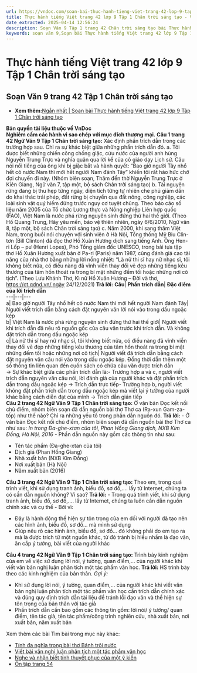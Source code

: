 ```yaml
---
url: https://vndoc.com/soan-bai-thuc-hanh-tieng-viet-trang-42-lop-9-tap-1-chan-troi-sang-tao-319106
title: Thực hành tiếng Việt trang 42 lớp 9 Tập 1 Chân trời sáng tạo - VnDoc.com
date_extracted: 2025-04-14 12:56:24
description: Soạn Văn 9 Tập 1 trang 42 Chân trời sáng tạo bài Thực hành tiếng Việt gồm phần trả lời chi tiết, đầy đủ, bám sát các câu hỏi, yêu cầu trong SGK (chỉ có trên VnDoc). Mời các bạn tham khảo.
keywords: soạn văn 9,Soạn bài Thực hành tiếng Việt trang 42 lớp 9 Tập 1 Chân trời sáng tạo,Soạn bài Thực hành tiếng Việt lớp 9 trang 42 Tập 1 Chân trời sáng tạo,soạn văn 9 Tập 1 trang 42 Chân trời sáng tạo,Thực hành tiếng Việt trang 42 lớp 9 Tập 1 Chân trời sáng tạo,Thực hành tiếng Việt lớp 9 trang 42 Tập 1 Chân trời sáng tạo,văn 9,ngữ văn 9,soạn văn 9 Chân trời sáng tạo,soạn văn 9 tập 1,giải văn 9,soạn ngữ văn 9,giải ngữ văn 9,giải sgk ngữ văn 9
---
```


# Thực hành tiếng Việt trang 42 lớp 9 Tập 1 Chân trời sáng tạo
## **Soạn Văn 9 trang 42 Tập 1 Chân trời sáng tạo**
  * **Xem thêm:**[Ngắn nhất | Soạn bài Thực hành tiếng Việt trang 42 lớp 9 Tập 1 Chân trời sáng tạo](<https://vndoc.com/ngan-nhat-soan-bai-thuc-hanh-tieng-viet-trang-42-lop-9-tap-1-chan-troi-sang-tao-320111>)

**Bản quyền tài liệu thuộc về VnDoc**  
**Nghiêm cấm các hành vi sao chép với mục đích thương mại.**
**Câu 1 trang 42 Ngữ Văn 9 Tập 1 Chân trời sáng tạo:** Xác định phần trích dẫn trong các trường hợp sau. Chỉ ra sự khác biệt giữa những phần trích dẫn đó.
a. Tôi được biết những chiến công chống giặc, cứu nước của người anh hùng Nguyễn Trung Trực và nghĩa quân qua lời kể của cô giáo dạy Lịch sử. Câu nói nổi tiếng của ông khi bị giặc bắt và hành quyết: “Bao giờ người Tây nhổ hết cỏ nước Nam thì mới hết người Nam đánh Tây” khiến tôi rất háo hức chờ đợi chuyến đi này.
\(Nhóm biên soạn, Thăm đền thờ Nguyễn Trung Trực ở Kiên Giang, Ngữ văn 7, tập một, bộ sách Chân trời sáng tạo\)
b. Tài nguyên rừng đang bị thu hẹp từng ngày, diện tích từng tự nhiên che phủ giảm dần do khai thác trái phép, đất rừng bị chuyển qua đất nông, công nghiệp, các loài sinh vật quý hiếm đứng trước nguy cơ tuyệt chủng. Theo báo cáo số liệu năm 2005 của Tổ chức Lương thực và Nông nghiệp Liên hợp quốc \(FAO\), Việt Nam là nước phá rừng nguyên sinh đứng thứ hai thế giới.
\(Theo Hồ Quang Trung, Hãy yêu mến, bảo vệ thiên nhiên, ngày 6/6/2010, Ngữ văn 8, tập một, bộ sách Chân trời sáng tạo\)
c. Năm 2000, khi sang thăm Việt Nam, trong buổi nói chuyện với sinh viên ở Hà Nội, Tổng thống Mỹ Biu Clin-tơn \(Bill Clinton\) đã đọc thơ Hồ Xuân Hương dịch sang tiếng Anh. Ông Hen-ri Lốp – pư \(Henri Lopes\), Phó Tổng giám đốc UNESCO, trong bài tựa tập thơ Hồ Xuân Hương xuất bản ở Pa-ri \(Paris\) năm 1987, cũng đánh giá cao tài năng của nhà thơ bằng những lời nồng nhiệt: “Là nữ thi sĩ hay nữ nhạc sĩ, tôi không biết nữa, có điều nàng đã vĩnh viễn thay đổi vẻ đẹp những tiếng kêu thương của tâm hồn thoát ra trong bí mật những đếm tối hoặc những nơi cô tịch”.
\(Theo Lưu Khánh Thơ, Kì nữ Hồ Xuân Hương – Đời và thơ, https://ct.qdnd.vn/,ngày 24/12/2021\)
**Trả lời:**
**Câu**| **Phần trích dẫn**| **Đặc điểm của lời trích dẫn**  
---|---|---  
a| Bao giờ người Tây nhổ hết cỏ nước Nam thì mới hết người Nam đánh Tây| Người viết trích dẫn bằng cách đặt nguyên văn lời nói vào trong dấu ngoặc kép  
b| Việt Nam là nước phá rừng nguyên sinh đứng thứ hai thế giới| Người viết khi trích dẫn đã nêu rõ nguồn gốc của câu văn trước khi trích dẫn. Và không đặt trích dẫn trong dấu ngoặc kép  
c| Là nữ thi sĩ hay nữ nhạc sĩ, tôi không biết nữa, có điều nàng đã vĩnh viễn thay đổi vẻ đẹp những tiếng kêu thương của tâm hồn thoát ra trong bí mật những đếm tối hoặc những nơi cô tịch| Người viết đã trích dẫn bằng cách đặt nguyên văn câu nói vào trong dấu ngoặc kép. Đồng thời dẫn thêm một số thông tin liên quan đến cuốn sách có chứa câu văn được trích dẫn  
→ Sự khác biệt giữa các phần trích dẫn là:\- Trường hợp a và c, người viết trích dẫn nguyên văn câu nói, lời đánh giá của người khác và đặt phần trích dẫn trong dấu ngoặc kép → Trích dẫn trực tiếp\- Trường hợp b, người viết không đặt phần trích dẫn trong dấu ngoặc kép mà viết lại ý tưởng của người khác bằng cách diễn đạt của mình → Trích dẫn gián tiếp  
**Câu 2 trang 42 Ngữ Văn 9 Tập 1 Chân trời sáng tạo:** Ở văn bản Đọc kết nối chủ điểm, nhóm biên soạn đã dẫn nguồn bài thơ Thơ ca \(Ra-xun Gam-za-tốp\) như thế nào? Chỉ ra những yếu tố trong phần dẫn nguồn đó.
**Trả lời:**
\- Ở văn bản Đọc kết nối chủ điểm, nhóm biên soạn đã dẫn nguồn bài thơ Thơ ca như sau:  _In trong Đa-ghe-xtan của tôi, Phan Hồng Giang dịch, NXB Kim Đồng, Hà Nội, 2016_
\- Phần dẫn nguồn này gồm các thông tin như sau:
  * Tên tác phẩm \(Đa-ghe-xtan của tôi\)
  * Dịch giả \(Phan Hồng Giang\)
  * Nhà xuất bản \(NXB Kim Đồng\)
  * Nơi xuất bản \(Hà Nội\)
  * Năm xuất bản \(2016\)

**Câu 3 trang 42 Ngữ Văn 9 Tập 1 Chân trời sáng tạo:** Theo em, trong quá trình viết, khi sử dụng tranh ảnh, biểu đổ, sơ đồ,.... lấy từ Internet, chúng ta có cần dẫn nguồn không? Vì sao?
**Trả lời:**
\- Trong quá trình viết, khi sử dụng tranh ảnh, biểu đổ, sơ đồ,.... lấy từ Internet, chúng ta luôn cần dẫn nguồn chính xác và cụ thể
\- Bởi vì:
  * Đây là hành động thể hiện sự tôn trọng của em đối với người đã tạo nên các hình ảnh, biểu đồ, sơ đồ... mà mình sử dụng
  * Giúp nêu rõ các hình ảnh, biểu đồ, sơ đồ... đó không phải do em tạo ra mà là được trích từ một nguồn khác, từ đó tránh bị hiểu nhầm là đạo văn, ăn cắp ý tưởng, bài viết của người khác

**Câu 4 trang 42 Ngữ Văn 9 Tập 1 Chân trời sáng tạo:** Trình bày kinh nghiệm của em về việc sử dụng lời nói, ý tưởng, quan điểm,... của người khác khi viết văn bản nghị luận phân tích một tác phẩm văn học.
**Trả lời:**
HS trình bày theo các kinh nghiệm của bản thân.
_Gợi ý:_
  * Khi sử dụng lời nói, ý tưởng, quan điểm,... của người khác khi viết văn bản nghị luận phân tích một tác phẩm văn học cần trích dẫn chính xác và đúng quy định trích dẫn tài liệu để tránh lỗi đạo văn và thể hiện sự tôn trọng của bản thân với tác giả
  * Phần trích dẫn cần bao gồm các thông tin gồm: lời nói/ ý tưởng/ quan điểm, tên tác giả, tên tác phẩm/công trình nghiên cứu, nhà xuất bản, nơi xuất bản, năm xuất bản

Xem thêm các bài Tìm bài trong mục này khác:
  * [Tính đa nghĩa trong bài thơ Bánh trôi nước](</soan-bai-tinh-da-nghia-trong-bai-tho-banh-troi-nuoc-lop-9-chan-troi-sang-tao-319108>)
  * [Viết bài văn nghị luận phân tích một tác phẩm văn học](</soan-bai-viet-bai-van-nghi-luan-phan-tich-mot-tac-pham-van-hoc-lop-9-chan-troi-sang-tao-319112>)
  * [Nghe và nhận biết tính thuyết phục của một ý kiến](</soan-bai-nghe-va-nhan-biet-tinh-thuyet-phuc-cua-mot-y-kien-lop-9-chan-troi-sang-tao-319113>)
  * [Ôn tập trang 54](</soan-bai-on-tap-trang-54-lop-9-tap-1-chan-troi-sang-tao-319117>)

